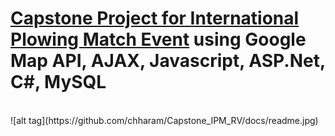# [Capstone Project for International Plowing Match Event](https://github.com/chharam/Capstone_IPM_RV.git) using Google Map API, AJAX, Javascript, ASP.Net, C#, MySQL
<br>
![alt tag](https://github.com/chharam/Capstone_IPM_RV/docs/readme.jpg) 

<br>
